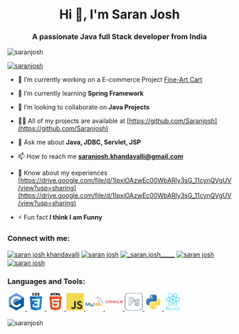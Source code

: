 <h1 align="center">Hi 👋, I'm Saran Josh</h1>
<h3 align="center">A passionate Java full Stack developer from India</h3>

<p align="left"> <img src="https://komarev.com/ghpvc/?username=saranjosh&label=Profile%20views&color=0e75b6&style=flat" alt="saranjosh" /> </p>

<p align="left"> <a href="https://github.com/ryo-ma/github-profile-trophy"><img src="https://github-profile-trophy.vercel.app/?username=saranjosh" alt="saranjosh" /></a> </p>

- 🔭 I’m currently working on a E-commerce Project [Fine-Art Cart](https://github.com/Saranjosh/FineArt)

- 🌱 I’m currently learning **Spring Framework**

- 👯 I’m looking to collaborate on **Java Projects**

- 👨‍💻 All of my projects are available at [https://github.com/Saranjosh](https://github.com/Saranjosh)

- 💬 Ask me about **Java, JDBC, Servlet, JSP**

- 📫 How to reach me **saranjosh.khandavalli@gmail.com**

- 📄 Know about my experiences [https://drive.google.com/file/d/1IpxiOAzwEc00WbARly3sG_11cynQVgUV/view?usp=sharing](https://drive.google.com/file/d/1IpxiOAzwEc00WbARly3sG_11cynQVgUV/view?usp=sharing)

- ⚡ Fun fact **I think I am Funny**

<h3 align="left">Connect with me:</h3>
<p align="left">
<a href="https://linkedin.com/in/saran josh khandavalli" target="blank"><img align="center" src="https://raw.githubusercontent.com/rahuldkjain/github-profile-readme-generator/master/src/images/icons/Social/linked-in-alt.svg" alt="saran josh khandavalli" height="30" width="40" /></a>
<a href="https://fb.com/saran josh" target="blank"><img align="center" src="https://raw.githubusercontent.com/rahuldkjain/github-profile-readme-generator/master/src/images/icons/Social/facebook.svg" alt="saran josh" height="30" width="40" /></a>
<a href="https://instagram.com/_saran.josh_____" target="blank"><img align="center" src="https://raw.githubusercontent.com/rahuldkjain/github-profile-readme-generator/master/src/images/icons/Social/instagram.svg" alt="_saran.josh_____" height="30" width="40" /></a>
<a href="https://www.hackerrank.com/saran josh" target="blank"><img align="center" src="https://raw.githubusercontent.com/rahuldkjain/github-profile-readme-generator/master/src/images/icons/Social/hackerrank.svg" alt="saran josh" height="30" width="40" /></a>
<a href="https://www.leetcode.com/saran josh" target="blank"><img align="center" src="https://raw.githubusercontent.com/rahuldkjain/github-profile-readme-generator/master/src/images/icons/Social/leet-code.svg" alt="saran josh" height="30" width="40" /></a>
</p>

<h3 align="left">Languages and Tools:</h3>
<p align="left"> <a href="https://www.cprogramming.com/" target="_blank" rel="noreferrer"> <img src="https://raw.githubusercontent.com/devicons/devicon/master/icons/c/c-original.svg" alt="c" width="40" height="40"/> </a> <a href="https://www.w3schools.com/css/" target="_blank" rel="noreferrer"> <img src="https://raw.githubusercontent.com/devicons/devicon/master/icons/css3/css3-original-wordmark.svg" alt="css3" width="40" height="40"/> </a> <a href="https://www.w3.org/html/" target="_blank" rel="noreferrer"> <img src="https://raw.githubusercontent.com/devicons/devicon/master/icons/html5/html5-original-wordmark.svg" alt="html5" width="40" height="40"/> </a> <a href="https://developer.mozilla.org/en-US/docs/Web/JavaScript" target="_blank" rel="noreferrer"> <img src="https://raw.githubusercontent.com/devicons/devicon/master/icons/javascript/javascript-original.svg" alt="javascript" width="40" height="40"/> </a> <a href="https://www.mysql.com/" target="_blank" rel="noreferrer"> <img src="https://raw.githubusercontent.com/devicons/devicon/master/icons/mysql/mysql-original-wordmark.svg" alt="mysql" width="40" height="40"/> </a> <a href="https://www.oracle.com/" target="_blank" rel="noreferrer"> <img src="https://raw.githubusercontent.com/devicons/devicon/master/icons/oracle/oracle-original.svg" alt="oracle" width="40" height="40"/> </a> <a href="https://www.photoshop.com/en" target="_blank" rel="noreferrer"> <img src="https://raw.githubusercontent.com/devicons/devicon/master/icons/photoshop/photoshop-line.svg" alt="photoshop" width="40" height="40"/> </a> <a href="https://www.python.org" target="_blank" rel="noreferrer"> <img src="https://raw.githubusercontent.com/devicons/devicon/master/icons/python/python-original.svg" alt="python" width="40" height="40"/> </a> <a href="https://reactjs.org/" target="_blank" rel="noreferrer"> <img src="https://raw.githubusercontent.com/devicons/devicon/master/icons/react/react-original-wordmark.svg" alt="react" width="40" height="40"/> </a> </p>

<p><img align="center" src="https://github-readme-stats.vercel.app/api/top-langs?username=saranjosh&show_icons=true&locale=en&layout=compact" alt="saranjosh" /></p>
